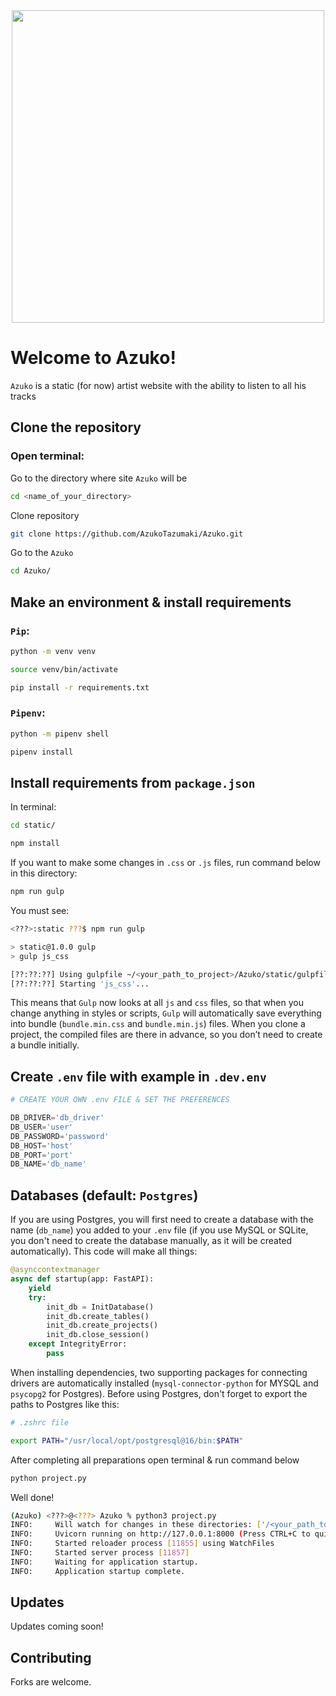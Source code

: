 <div id="header" align="center">
  <img src="https://media.giphy.com/media/v1.Y2lkPTc5MGI3NjExdDFxdjIwZDcwa3JpdDFmOGYxcHFwbmI0bnV3bXg0OXdmaWhiZHZ0bCZlcD12MV9pbnRlcm5hbF9naWZfYnlfaWQmY3Q9Zw/oV7m7OaPe86aJzZwRC/giphy.gif" width="500"/>
</div>

# Welcome to Azuko!

`Azuko` is a static (for now) artist website with the ability to listen to all his tracks

## Clone the repository

### Open terminal:

Go to the directory where site `Azuko` will be

```bash
cd <name_of_your_directory>
```

Clone repository

```bash
git clone https://github.com/AzukoTazumaki/Azuko.git
```

Go to the `Azuko`

```bash
cd Azuko/
```

## Make an environment & install requirements

### `Pip`:

```bash
python -m venv venv

source venv/bin/activate

pip install -r requirements.txt
```

### `Pipenv`:

```bash
python -m pipenv shell

pipenv install
```

## Install requirements from `package.json`

In terminal:

```bash
cd static/

npm install
```

If you want to make some changes in `.css` or `.js` files, run command below in this directory:

```bash
npm run gulp
```

You must see:

```bash
<???>:static ???$ npm run gulp

> static@1.0.0 gulp
> gulp js_css

[??:??:??] Using gulpfile ~/<your_path_to_project>/Azuko/static/gulpfile.js
[??:??:??] Starting 'js_css'...
```

This means that `Gulp` now looks at all `js` and `css` files, so that when you change anything in styles or scripts, `Gulp` will automatically save everything into bundle (`bundle.min.css` and `bundle.min.js`) files. When you clone a project, the compiled files are there in advance, so you don’t need to create a bundle initially.

## Create `.env` file with example in `.dev.env`

```python
# CREATE YOUR OWN .env FILE & SET THE PREFERENCES

DB_DRIVER='db_driver'
DB_USER='user'
DB_PASSWORD='password'
DB_HOST='host'
DB_PORT='port'
DB_NAME='db_name'
```

## Databases (default: `Postgres`)

If you are using Postgres, you will first need to create a database with the name (`db_name`) you added to your `.env` file (if you use MySQL or SQLite, you don't need to create the database manually, as it will be created automatically). This code will make all things:

```python
@asynccontextmanager
async def startup(app: FastAPI):
    yield
    try:
        init_db = InitDatabase()
        init_db.create_tables()
        init_db.create_projects()
        init_db.close_session()
    except IntegrityError:
        pass
```

When installing dependencies, two supporting packages for connecting drivers are automatically installed (`mysql-connector-python` for MYSQL and `psycopg2` for Postgres). Before using Postgres, don't forget to export the paths to Postgres like this:

```bash
# .zshrc file

export PATH="/usr/local/opt/postgresql@16/bin:$PATH"
```

After completing all preparations open terminal & run command below

```bash
python project.py
```

Well done!

```bash
(Azuko) <???>@<???> Azuko % python3 project.py 
INFO:     Will watch for changes in these directories: ['/<your_path_to_project>/Azuko']
INFO:     Uvicorn running on http://127.0.0.1:8000 (Press CTRL+C to quit)
INFO:     Started reloader process [11855] using WatchFiles
INFO:     Started server process [11857]
INFO:     Waiting for application startup.
INFO:     Application startup complete.
```

## Updates
Updates coming soon!


## Contributing

Forks are welcome.
